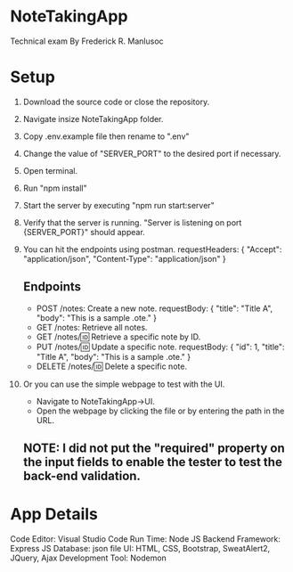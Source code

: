 # NoteTakingApp
Technical exam
By Frederick R. Manlusoc

# Setup
1. Download the source code or close the repository.
2. Navigate insize NoteTakingApp folder.
3. Copy .env.example file then rename to ".env"
4. Change the value of "SERVER_PORT" to the desired port if necessary.
6. Open terminal.
7. Run "npm install"
8. Start the server by executing "npm run start:server"
9. Verify that the server is running. "Server is listening on port {SERVER_PORT}" should appear.
10. You can hit the endpoints using postman.
    requestHeaders: {
      "Accept": "application/json",
      "Content-Type": "application/json"
    }
    ## Endpoints
    - POST /notes: Create a new note.
        requestBody: {
          "title": "Title A",
          "body": "This is a sample .ote."
        }
    - GET /notes: Retrieve all notes.
    - GET /notes/:id: Retrieve a specific note by ID.
    - PUT /notes/:id: Update a specific note.
        requestBody: {
          "id": 1,
          "title": "Title A",
          "body": "This is a sample .ote."
        }
    - DELETE /notes/:id: Delete a specific note.
   
11. Or you can use the simple webpage to test with the UI.
    - Navigate to NoteTakingApp->UI.
    - Open the webpage by clicking the file or by entering the path in the URL.
    ## NOTE: I did not put the "required" property on the input fields to enable the tester to test the back-end validation.


# App Details
  Code Editor: Visual Studio Code
  Run Time: Node JS
  Backend Framework: Express JS
  Database: json file
  UI: HTML, CSS, Bootstrap, SweatAlert2, JQuery, Ajax
  Development Tool: Nodemon
